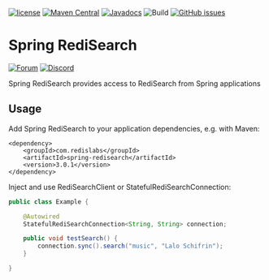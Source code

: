 [![license](https://img.shields.io/github/license/RediSearch/spring-redisearch.svg)](https://github.com/RediSearch/spring-redisearch)
[![Maven Central](https://maven-badges.herokuapp.com/maven-central/com.redislabs/spring-redisearch/badge.svg)](https://maven-badges.herokuapp.com/maven-central/com.redislabs/spring-redisearch)
[![Javadocs](https://www.javadoc.io/badge/com.redislabs/spring-redisearch.svg)](https://www.javadoc.io/doc/com.redislabs/spring-redisearch)
![Build](https://github.com/RediSearch/spring-redisearch/workflows/Build/badge.svg)
[![GitHub issues](https://img.shields.io/github/release/RediSearch/spring-redisearch.svg)](https://github.com/RediSearch/spring-redisearch/releases/latest)

# Spring RediSearch

[![Forum](https://img.shields.io/badge/Forum-RediSearch-blue)](https://forum.redislabs.com/c/modules/redisearch/)
[![Discord](https://img.shields.io/discord/697882427875393627?style=flat-square)](https://discord.gg/xTbqgTB)

Spring RediSearch provides access to RediSearch from Spring applications

## Usage

Add Spring RediSearch to your application dependencies, e.g. with Maven:

```
<dependency>
    <groupId>com.redislabs</groupId>
    <artifactId>spring-redisearch</artifactId>
    <version>3.0.1</version>
</dependency>
```

Inject and use RediSearchClient or StatefulRediSearchConnection:

```java
public class Example {

    @Autowired
    StatefulRediSearchConnection<String, String> connection;

    public void testSearch() {
        connection.sync().search("music", "Lalo Schifrin");
    }

}
```
